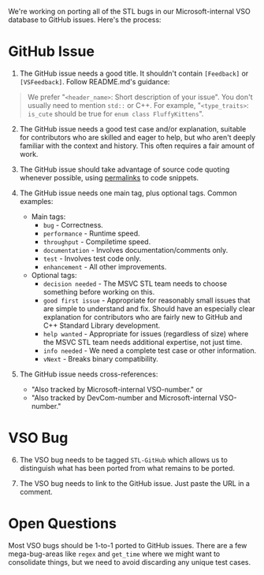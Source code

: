 We're working on porting all of the STL bugs in our Microsoft-internal VSO database to GitHub issues. Here's the process:

# GitHub Issue

1. The GitHub issue needs a good title. It shouldn't contain `[Feedback]` or `[VSFeedback]`. Follow README.md's guidance:

> We prefer "`<header_name>`: Short description of your issue". You don't usually need to
mention `std::` or C++. For example, "`<type_traits>`: `is_cute` should be true for `enum class FluffyKittens`".

2. The GitHub issue needs a good test case and/or explanation, suitable for contributors who are skilled and eager to help, but who aren't deeply familiar with the context and history. This often requires a fair amount of work.

3. The GitHub issue should take advantage of source code quoting whenever possible, using [permalinks](https://help.github.com/en/github/managing-files-in-a-repository/getting-permanent-links-to-files) to code snippets.

4. The GitHub issue needs one main tag, plus optional tags. Common examples:

    * Main tags:
        * `bug` - Correctness.
        * `performance` - Runtime speed.
        * `throughput` - Compiletime speed.
        * `documentation` - Involves documentation/comments only.
        * `test` - Involves test code only.
        * `enhancement` - All other improvements.
    * Optional tags:
        * `decision needed` - The MSVC STL team needs to choose something before working on this.
        * `good first issue` - Appropriate for reasonably small issues that are simple to understand and fix. Should have an especially clear explanation for contributors who are fairly new to GitHub and C++ Standard Library development.
        * `help wanted` - Appropriate for issues (regardless of size) where the MSVC STL team needs additional expertise, not just time.
        * `info needed` - We need a complete test case or other information.
        * `vNext` - Breaks binary compatibility.

5. The GitHub issue needs cross-references:

    * "Also tracked by Microsoft-internal VSO-number." or
    * "Also tracked by DevCom-number and Microsoft-internal VSO-number."

# VSO Bug

6. The VSO bug needs to be tagged `STL-GitHub` which allows us to distinguish what has been ported from what remains to be ported.

7. The VSO bug needs to link to the GitHub issue. Just paste the URL in a comment.

# Open Questions

Most VSO bugs should be 1-to-1 ported to GitHub issues. There are a few mega-bug-areas like `regex` and `get_time` where we might want to consolidate things, but we need to avoid discarding any unique test cases.